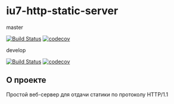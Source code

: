 # iu7-http-static-server

master

[![Build Status](https://travis-ci.org/denis96z/iu7-http-static-server.svg?branch=master)](https://travis-ci.org/denis96z/iu7-http-static-server)
[![codecov](https://codecov.io/gh/denis96z/iu7-http-static-server/branch/master/graph/badge.svg)](https://codecov.io/gh/denis96z/iu7-http-static-server)

develop

[![Build Status](https://travis-ci.org/denis96z/iu7-http-static-server.svg?branch=develop)](https://travis-ci.org/denis96z/iu7-http-static-server)
[![codecov](https://codecov.io/gh/denis96z/iu7-http-static-server/branch/develop/graph/badge.svg)](https://codecov.io/gh/denis96z/iu7-http-static-server)

## О проекте

Простой веб-сервер для отдачи статики по протоколу HTTP/1.1
